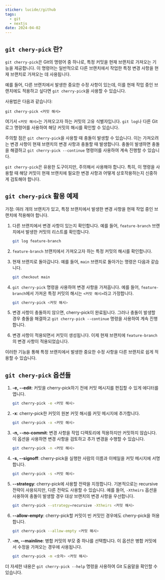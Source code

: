```yaml
---
sticker: lucide//github
tags:
  - git
  - nextjs
date: 2024-04-02
---
```

## `git chery-pick` 란?

`git cherry-pick`은 Git의 명령어 중 하나로, 특정 커밋을 현재 브랜치로 가져오는 기능을 제공합니다. 
이 명령어는 일반적으로 다른 브랜치에서 작업한 특정 변경 사항을 현재 브랜치로 가져오는 데 사용됩니다. 

예를 들어, 다른 브랜치에서 발생한 중요한 수정 사항이 있는데, 이를 현재 작업 중인 브랜치에도 적용하고 싶다면 `git cherry-pick`을 사용할 수 있습니다.

사용법은 다음과 같습니다:

```
git cherry-pick <커밋 해시>
```

여기서 `<커밋 해시>`는 가져오고자 하는 커밋의 고유 식별자입니다. `git log`나 다른 Git 로그 명령어를 사용하여 해당 커밋의 해시를 확인할 수 있습니다.

주의할 점은 `git cherry-pick`을 사용할 때 충돌이 발생할 수 있습니다. 이는 가져오려는 변경 사항이 현재 브랜치의 변경 사항과 충돌할 때 발생합니다. 충돌이 발생하면 충돌을 해결하고 `git cherry-pick --continue` 명령어를 사용하여 계속 진행할 수 있습니다.

`git cherry-pick`은 유용한 도구이지만, 주의해서 사용해야 합니다. 특히, 이 명령을 사용할 때 해당 커밋이 현재 브랜치에 필요한 변경 사항과 어떻게 상호작용하는지 신중하게 검토해야 합니다.

## `git chery-pick` 활용 예제

가정: 여러 개의 브랜치가 있고, 특정 브랜치에서 발생한 변경 사항을 현재 작업 중인 브랜치에 적용해야 합니다.

1. 다른 브랜치에서 변경 사항이 있는지 확인합니다. 예를 들어, `feature-branch` 브랜치에서 발생한 커밋의 리스트를 확인합니다.

    ```sh
    git log feature-branch
    ```

2. `feature-branch` 브랜치에서 가져오고자 하는 특정 커밋의 해시를 확인합니다.

3. 현재 브랜치로 돌아갑니다. 예를 들어, `main` 브랜치로 돌아가는 명령은 다음과 같습니다.

    ```sh
    git checkout main
    ```

4. `git cherry-pick` 명령을 사용하여 변경 사항을 가져옵니다. 예를 들어, `feature-branch`에서 가져온 특정 커밋의 해시는 `<커밋 해시>`라고 가정합니다.

    ```sh
    git cherry-pick <커밋 해시>
    ```

5. 변경 사항이 충돌하지 않으면, cherry-pick이 완료됩니다. 그러나 충돌이 발생할 경우 충돌을 해결하고 `git cherry-pick --continue` 명령을 사용하여 계속 진행합니다.

6. 변경 사항이 적용되면서 커밋이 생성됩니다. 이제 현재 브랜치에 `feature-branch`의 변경 사항이 적용되었습니다.

이러한 기능을 통해 특정 브랜치에서 발생한 중요한 수정 사항을 다른 브랜치로 쉽게 적용할 수 있습니다.

## `git chery-pick` 옵션들

1. **-e, --edit**: 커밋을 cherry-pick하기 전에 커밋 메시지를 편집할 수 있게 에디터를 엽니다.

    ```sh
    git cherry-pick -e <커밋 해시>
    ```

2. **-x**: cherry-pick한 커밋의 원본 커밋 해시를 커밋 메시지에 추가합니다.

    ```sh
    git cherry-pick -x <커밋 해시>
    ```

3. **-n, --no-commit**: 변경 사항을 작업 디렉토리에 적용하지만 커밋하지 않습니다. 이 옵션을 사용하면 변경 사항을 검토하고 추가 변경을 수행할 수 있습니다.

    ```sh
    git cherry-pick -n <커밋 해시>
    ```

4. **-s, --signoff**: cherry-pick을 실행한 사람의 이름과 이메일을 커밋 메시지에 서명합니다.

    ```sh
    git cherry-pick -s <커밋 해시>
    ```

5. **--strategy**: cherry-pick에 사용할 전략을 지정합니다. 기본적으로는 recursive 전략이 사용되지만, 다른 전략도 사용할 수 있습니다. 예를 들어, `-Xtheirs` 옵션을 사용하여 충돌이 발생할 경우 대상 브랜치의 변경 사항을 우선합니다.

    ```sh
    git cherry-pick --strategy=recursive -Xtheirs <커밋 해시>
    ```

6. **--allow-empty**: cherry-pick할 커밋이 빈 커밋인 경우에도 cherry-pick을 허용합니다.

    ```sh
    git cherry-pick --allow-empty <커밋 해시>
    ```

7. **-m, --mainline**: 병합 커밋의 부모 중 하나를 선택합니다. 이 옵션은 병합 커밋에서 수정을 가져오는 경우에 사용됩니다.

    ```sh
    git cherry-pick -m <숫자> <커밋 해시>
    ```

더 자세한 내용은 `git cherry-pick --help` 명령을 사용하여 Git 도움말을 확인할 수 있습니다.